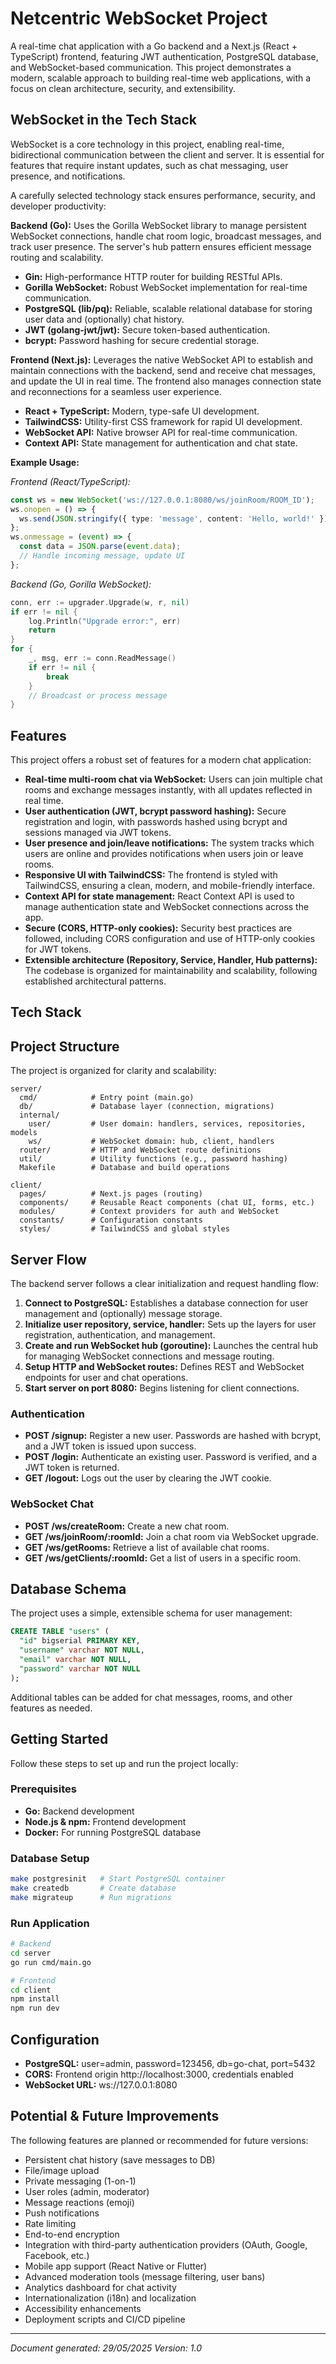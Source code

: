 # Netcentric WebSocket Project

A real-time chat application with a Go backend and a Next.js (React + TypeScript) frontend, featuring JWT authentication, PostgreSQL database, and WebSocket-based communication. This project demonstrates a modern, scalable approach to building real-time web applications, with a focus on clean architecture, security, and extensibility.

## WebSocket in the Tech Stack

WebSocket is a core technology in this project, enabling real-time, bidirectional communication between the client and server. It is essential for features that require instant updates, such as chat messaging, user presence, and notifications.

A carefully selected technology stack ensures performance, security, and developer productivity:

**Backend (Go):** Uses the Gorilla WebSocket library to manage persistent WebSocket connections, handle chat room logic, broadcast messages, and track user presence. The server's hub pattern ensures efficient message routing and scalability.
- **Gin:** High-performance HTTP router for building RESTful APIs.
- **Gorilla WebSocket:** Robust WebSocket implementation for real-time communication.
- **PostgreSQL (lib/pq):** Reliable, scalable relational database for storing user data and (optionally) chat history.
- **JWT (golang-jwt/jwt):** Secure token-based authentication.
- **bcrypt:** Password hashing for secure credential storage.

**Frontend (Next.js):** Leverages the native WebSocket API to establish and maintain connections with the backend, send and receive chat messages, and update the UI in real time. The frontend also manages connection state and reconnections for a seamless user experience.
- **React + TypeScript:** Modern, type-safe UI development.
- **TailwindCSS:** Utility-first CSS framework for rapid UI development.
- **WebSocket API:** Native browser API for real-time communication.
- **Context API:** State management for authentication and chat state.

**Example Usage:**

*Frontend (React/TypeScript):*
```typescript
const ws = new WebSocket('ws://127.0.0.1:8080/ws/joinRoom/ROOM_ID');
ws.onopen = () => {
  ws.send(JSON.stringify({ type: 'message', content: 'Hello, world!' }));
};
ws.onmessage = (event) => {
  const data = JSON.parse(event.data);
  // Handle incoming message, update UI
};
```

*Backend (Go, Gorilla WebSocket):*
```go
conn, err := upgrader.Upgrade(w, r, nil)
if err != nil {
    log.Println("Upgrade error:", err)
    return
}
for {
    _, msg, err := conn.ReadMessage()
    if err != nil {
        break
    }
    // Broadcast or process message
}
```

## Features

This project offers a robust set of features for a modern chat application:
- **Real-time multi-room chat via WebSocket:** Users can join multiple chat rooms and exchange messages instantly, with all updates reflected in real time.
- **User authentication (JWT, bcrypt password hashing):** Secure registration and login, with passwords hashed using bcrypt and sessions managed via JWT tokens.
- **User presence and join/leave notifications:** The system tracks which users are online and provides notifications when users join or leave rooms.
- **Responsive UI with TailwindCSS:** The frontend is styled with TailwindCSS, ensuring a clean, modern, and mobile-friendly interface.
- **Context API for state management:** React Context API is used to manage authentication state and WebSocket connections across the app.
- **Secure (CORS, HTTP-only cookies):** Security best practices are followed, including CORS configuration and use of HTTP-only cookies for JWT tokens.
- **Extensible architecture (Repository, Service, Handler, Hub patterns):** The codebase is organized for maintainability and scalability, following established architectural patterns.

## Tech Stack



## Project Structure

The project is organized for clarity and scalability:

```
server/
  cmd/            # Entry point (main.go)
  db/             # Database layer (connection, migrations)
  internal/
    user/         # User domain: handlers, services, repositories, models
    ws/           # WebSocket domain: hub, client, handlers
  router/         # HTTP and WebSocket route definitions
  util/           # Utility functions (e.g., password hashing)
  Makefile        # Database and build operations

client/
  pages/          # Next.js pages (routing)
  components/     # Reusable React components (chat UI, forms, etc.)
  modules/        # Context providers for auth and WebSocket
  constants/      # Configuration constants
  styles/         # TailwindCSS and global styles
```

## Server Flow

The backend server follows a clear initialization and request handling flow:
1. **Connect to PostgreSQL:** Establishes a database connection for user management and (optionally) message storage.
2. **Initialize user repository, service, handler:** Sets up the layers for user registration, authentication, and management.
3. **Create and run WebSocket hub (goroutine):** Launches the central hub for managing WebSocket connections and message routing.
4. **Setup HTTP and WebSocket routes:** Defines REST and WebSocket endpoints for user and chat operations.
5. **Start server on port 8080:** Begins listening for client connections.

### Authentication
- **POST /signup:** Register a new user. Passwords are hashed with bcrypt, and a JWT token is issued upon success.
- **POST /login:** Authenticate an existing user. Password is verified, and a JWT token is returned.
- **GET /logout:** Logs out the user by clearing the JWT cookie.

### WebSocket Chat
- **POST /ws/createRoom:** Create a new chat room.
- **GET /ws/joinRoom/:roomId:** Join a chat room via WebSocket upgrade.
- **GET /ws/getRooms:** Retrieve a list of available chat rooms.
- **GET /ws/getClients/:roomId:** Get a list of users in a specific room.

## Database Schema

The project uses a simple, extensible schema for user management:

```sql
CREATE TABLE "users" (
  "id" bigserial PRIMARY KEY,
  "username" varchar NOT NULL,
  "email" varchar NOT NULL,
  "password" varchar NOT NULL
);
```

Additional tables can be added for chat messages, rooms, and other features as needed.

## Getting Started

Follow these steps to set up and run the project locally:

### Prerequisites
- **Go:** Backend development
- **Node.js & npm:** Frontend development
- **Docker:** For running PostgreSQL database

### Database Setup

```bash
make postgresinit   # Start PostgreSQL container
make createdb       # Create database
make migrateup      # Run migrations
```

### Run Application

```bash
# Backend
cd server
go run cmd/main.go

# Frontend
cd client
npm install
npm run dev
```

## Configuration

- **PostgreSQL:** user=admin, password=123456, db=go-chat, port=5432
- **CORS:** Frontend origin http://localhost:3000, credentials enabled
- **WebSocket URL:** ws://127.0.0.1:8080

## Potential & Future Improvements

The following features are planned or recommended for future versions:
- Persistent chat history (save messages to DB)
- File/image upload
- Private messaging (1-on-1)
- User roles (admin, moderator)
- Message reactions (emoji)
- Push notifications
- Rate limiting
- End-to-end encryption
- Integration with third-party authentication providers (OAuth, Google, Facebook, etc.)
- Mobile app support (React Native or Flutter)
- Advanced moderation tools (message filtering, user bans)
- Analytics dashboard for chat activity
- Internationalization (i18n) and localization
- Accessibility enhancements
- Deployment scripts and CI/CD pipeline

---

*Document generated: 29/05/2025*
*Version: 1.0*
